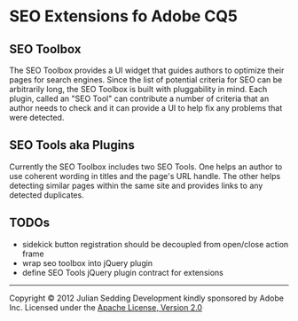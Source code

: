 # SEO Extensions fo Adobe CQ5

## SEO Toolbox
The SEO Toolbox provides a UI widget that guides authors to optimize their pages for search engines. Since the list of potential criteria for SEO can be arbitrarily long, the SEO Toolbox is built with pluggability in mind. Each plugin, called an "SEO Tool" can contribute a number of criteria that an author needs to check and it can provide a UI to help fix any problems that were detected.

## SEO Tools aka Plugins
Currently the SEO Toolbox includes two SEO Tools. One helps an author to use coherent wording in titles and the page's URL handle. The other helps detecting similar pages within the same site and provides links to any detected duplicates.

## TODOs
* sidekick button registration should be decoupled from open/close action frame
* wrap seo toolbox into jQuery plugin
* define SEO Tools jQuery plugin contract for extensions

----------
Copyright &copy; 2012 Julian Sedding
Development kindly sponsored by Adobe Inc.
Licensed under the [Apache License, Version 2.0][Apache]

[Apache]: http://www.apache.org/licenses/LICENSE-2.0

